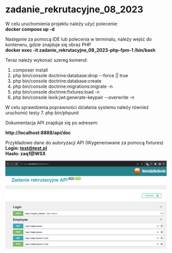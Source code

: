 # zadanie_rekrutacyjne_08_2023

W celu uruchomienia projektu należy użyć polecenie: <br>
**docker compose up -d**

Następnie za pomocą IDE lub polecenia w terminalu, należy wejść do konteneru, gdzie znajduje się obraz PHP <br>
**docker exec -it zadanie_rekrutacyjne_08_2023-php-fpm-1 /bin/bash**

Teraz należy wykonać szereg komend:<br>

1. composer install
2. php bin/console doctrine:database:drop --force || true
3. php bin/console doctrine:database:create
4. php bin/console doctrine:migrations:migrate -n
5. php bin/console doctrine:fixtures:load -n
6. php bin/console lexik:jwt:generate-keypair --overwrite -n

W celu sprawdzenia poprawności działania systemu należy również uruchomić testy
7. php bin/phpunit

Dokumentacja API znajduje się po adresem: 

**http://localhost:8888/api/doc**

Przykładowe dane do autoryzacji API (Wygenerowane za pomocą fixtures)<br>
**Login: test@test.pl**<br>
**Hasło: zaq1@WSX**

![img.png](img.png)

